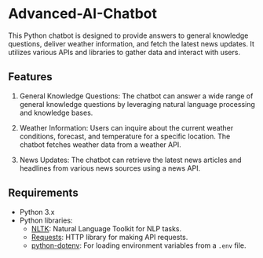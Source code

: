 # Advanced-AI-Chatbot


This Python chatbot is designed to provide answers to general knowledge questions, deliver weather information, and fetch the latest news updates. It utilizes various APIs and libraries to gather data and interact with users.

## Features

1. General Knowledge Questions: The chatbot can answer a wide range of general knowledge questions by leveraging natural language processing and knowledge bases.

2. Weather Information: Users can inquire about the current weather conditions, forecast, and temperature for a specific location. The chatbot fetches weather data from a weather API.

3. News Updates: The chatbot can retrieve the latest news articles and headlines from various news sources using a news API.

## Requirements

- Python 3.x
- Python libraries:
  - [NLTK](https://www.nltk.org/): Natural Language Toolkit for NLP tasks.
  - [Requests](https://requests.readthedocs.io/): HTTP library for making API requests.
  - [python-dotenv](https://pypi.org/project/python-dotenv/): For loading environment variables from a `.env` file.
